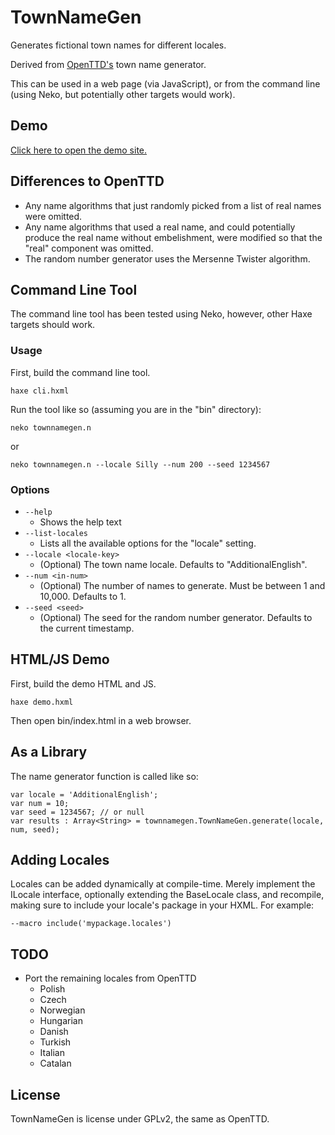 # TownNameGen

Generates fictional town names for different locales.

Derived from [OpenTTD's](https://www.openttd.org) town name generator.

This can be used in a web page (via JavaScript), or from the command line (using Neko, but potentially other targets would work).

## Demo

[Click here to open the demo site.](https://laurence-myers.github.io/townnamegen)

## Differences to OpenTTD

- Any name algorithms that just randomly picked from a list of real names were omitted.
- Any name algorithms that used a real name, and could potentially produce the real name without embelishment, were modified so that the "real" component was omitted.
- The random number generator uses the Mersenne Twister algorithm.

## Command Line Tool

The command line tool has been tested using Neko, however, other Haxe targets should work.

### Usage

First, build the command line tool.

`haxe cli.hxml`

Run the tool like so (assuming you are in the "bin" directory):
    
`neko townnamegen.n`

or

`neko townnamegen.n --locale Silly --num 200 --seed 1234567`

### Options

- `--help`
  - Shows the help text
- `--list-locales`
  - Lists all the available options for the "locale" setting.
- `--locale <locale-key>`
  - (Optional) The town name locale. Defaults to "AdditionalEnglish".
- `--num <in-num>`
  - (Optional) The number of names to generate. Must be between 1 and 10,000. Defaults to 1.
- `--seed <seed>`
  - (Optional) The seed for the random number generator. Defaults to the current timestamp.

## HTML/JS Demo

First, build the demo HTML and JS.

`haxe demo.hxml`

Then open bin/index.html in a web browser.

## As a Library

The name generator function is called like so:
    
```
var locale = 'AdditionalEnglish';
var num = 10;
var seed = 1234567; // or null
var results : Array<String> = townnamegen.TownNameGen.generate(locale, num, seed);
```

## Adding Locales

Locales can be added dynamically at compile-time. Merely implement the ILocale interface, optionally extending the BaseLocale class, and recompile, making sure to include your locale's package in your HXML. For example:

`--macro include('mypackage.locales')`

## TODO

- Port the remaining locales from OpenTTD
  - Polish
  - Czech
  - Norwegian
  - Hungarian
  - Danish
  - Turkish
  - Italian
  - Catalan

## License

TownNameGen is license under GPLv2, the same as OpenTTD.
